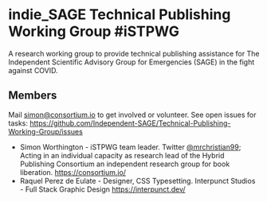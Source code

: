 # indie_SAGE Technical Publishing Working Group #iSTPWG

A research working group to provide technical publishing assistance for The Independent Scientific Advisory Group for Emergencies (SAGE) in the fight against COVID.

## Members

Mail simon@consortium.io to get involved or volunteer. See open issues for tasks: https://github.com/Independent-SAGE/Technical-Publishing-Working-Group/issues

  - Simon Worthington - iSTPWG team leader. Twitter [@mrchristian99](https://twitter.com/mrchristian99); Acting in an individual capacity as research lead of the Hybrid Publishing Consortium an independent research group for book liberation. https://consortium.io/  
  - Raquel Perez de Eulate - Designer, CSS Typesetting. Interpunct Studios - Full Stack Graphic Design https://interpunct.dev/
